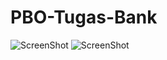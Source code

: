 # PBO-Tugas-Bank

![ScreenShot](https://github.com/pepitan/PBO-Tugas-Bank/blob/master/h.JPG)
![ScreenShot](https://github.com/pepitan/PBO-Tugas-Bank/blob/master/g.JPG)

